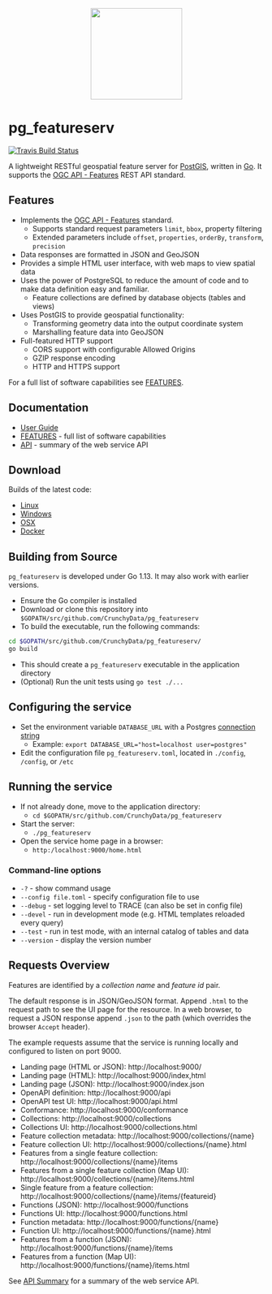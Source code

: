 <p align="center">
  <a href="https://access.crunchydata.com/documentation/pg_tileserv/latest/"><img width="180" height="180" src="./hugo/static/crunchy-spatial-logo.png?raw=true" /></a>
</p>

# pg_featureserv

[![Travis Build Status][travisbuild]](https://travis-ci.org/CrunchyData/pg_featureserv)

[travisbuild]: https://api.travis-ci.org/CrunchyData/pg_featureserv.svg?branch=master "Travis CI"

A lightweight RESTful geospatial feature server for [PostGIS](https://postgis.net/), written in [Go](https://golang.org/).
It supports the [OGC API - Features](http://docs.opengeospatial.org/is/17-069r3/17-069r3.html) REST API standard.

## Features

* Implements the [OGC API - Features](http://docs.opengeospatial.org/is/17-069r3/17-069r3.html) standard.
  * Supports standard request parameters `limit`, `bbox`, property filtering
  * Extended parameters include `offset`, `properties`, `orderBy`, `transform`, `precision`
* Data responses are formatted in JSON and GeoJSON
* Provides a simple HTML user interface, with web maps to view spatial data
* Uses the power of PostgreSQL to reduce the amount of code
  and to make data definition easy and familiar.
  * Feature collections are defined by database objects (tables and views)
* Uses PostGIS to provide geospatial functionality:
  * Transforming geometry data into the output coordinate system
  * Marshalling feature data into GeoJSON
* Full-featured HTTP support
  * CORS support with configurable Allowed Origins
  * GZIP response encoding
  * HTTP and HTTPS support

For a full list of software capabilities see [FEATURES](FEATURES.md).

## Documentation

* [User Guide](https://access.crunchydata.com/documentation/pg_featureserv/latest/)
* [FEATURES](FEATURES.md) - full list of software capabilities
* [API](API.md) - summary of the web service API


## Download

Builds of the latest code:

* [Linux](https://postgisftw.s3.amazonaws.com/pg_featureserv_latest_linux.zip)
* [Windows](https://postgisftw.s3.amazonaws.com/pg_featureserv_latest_windows.zip)
* [OSX](https://postgisftw.s3.amazonaws.com/pg_featureserv_latest_osx.zip)
* [Docker](https://hub.docker.com/r/pramsey/pg_featureserv)


## Building from Source

`pg_featureserv` is developed under Go 1.13.  It may also work with earlier versions.

* Ensure the Go compiler is installed
* Download or clone this repository into `$GOPATH/src/github.com/CrunchyData/pg_featureserv`
* To build the executable, run the following commands:
```bash
cd $GOPATH/src/github.com/CrunchyData/pg_featureserv/
go build
```
* This should create a `pg_featureserv` executable in the application directory
* (Optional) Run the unit tests using `go test ./...`

## Configuring the service

* Set the environment variable `DATABASE_URL` with a Postgres [connection string](https://www.postgresql.org/docs/12/libpq-connect.html#LIBPQ-CONNSTRING)
  * Example: `export DATABASE_URL="host=localhost user=postgres"`
* Edit the configuration file `pg_featureserv.toml`, located in `./config`, `/config`, or `/etc`

## Running the service

* If not already done, move to the application directory:
  * `cd $GOPATH/src/github.com/CrunchyData/pg_featureserv`
* Start the server:
  * `./pg_featureserv`
* Open the service home page in a browser:
  * `http:/localhost:9000/home.html`

### Command-line options

* `-?` - show command usage
* `--config file.toml` - specify configuration file to use
* `--debug` - set logging level to TRACE (can also be set in config file)
* `--devel` - run in development mode (e.g. HTML templates reloaded every query)
* `--test` - run in test mode, with an internal catalog of tables and data
* `--version` - display the version number

## Requests Overview

Features are identified by a _collection name_ and _feature id_ pair.

The default response is in JSON/GeoJSON format.
Append `.html` to the request path to see the UI page for the resource.
In a web browser, to request a JSON response append `.json` to the path (which overrides the browser `Accept` header).

The example requests assume that the service is running locally and configured
to listen on port 9000.

- Landing page (HTML or JSON): http://localhost:9000/
- Landing page (HTML): http://localhost:9000/index,html
- Landing page (JSON): http://localhost:9000/index.json
- OpenAPI definition: http://localhost:9000/api
- OpenAPI test UI: http://localhost:9000/api.html
- Conformance: http://localhost:9000/conformance
- Collections: http://localhost:9000/collections
- Collections UI: http://localhost:9000/collections.html
- Feature collection metadata: http://localhost:9000/collections/{name}
- Feature collection UI: http://localhost:9000/collections/{name}.html
- Features from a single feature collection: http://localhost:9000/collections/{name}/items
- Features from a single feature collection (Map UI): http://localhost:9000/collections/{name}/items.html
- Single feature from a feature collection: http://localhost:9000/collections/{name}/items/{featureid}
- Functions (JSON): http://localhost:9000/functions
- Functions UI: http://localhost:9000/functions.html
- Function metadata: http://localhost:9000/functions/{name}
- Function UI: http://localhost:9000/functions/{name}.html
- Features from a function (JSON): http://localhost:9000/functions/{name}/items
- Features from a function (Map UI): http://localhost:9000/functions/{name}/items.html

See [API Summary](API.md) for a summary of the web service API.
